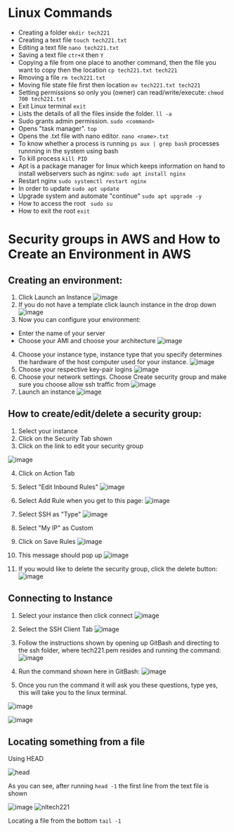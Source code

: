 # Linux Commands

- Creating a folder
`mkdir tech221`
- Creating a text file
`touch tech221.txt`
- Editing a text file
`nano tech221.txt`
- Saving a text file 
`ctr+X` then `Y`
- Copying a file from one place to another command, then the file you want to copy then the location
`cp tech221.txt tech221`
- Rmoving a file
`rm tech221.txt`
- Moving file state file first then location 
`mv tech221.txt tech221`
- Setting permissions so only you (owner) can read/write/execute:
`chmod 700 tech221.txt`
- Exit Linux terminal
`exit`
- Lists the details of all the files inside the folder.
`ll -a`
- Sudo grants admin permission.
`sudo <command>`
- Opens "task manager".
`top`
- Opens the .txt file with nano editor.
`nano <name>.txt`
- To know whether a process is running 
`ps aux | grep bash` processes runnning in the system using bash
- To kill process
`kill PID`
- Apt is a package manager for linux which keeps information on hand to install webservers such as nginx:
`sudo apt install nginx`
- Restart nginx
`sudo systemctl restart nginx`
- In order to update
`sudo apt update`
- Upgrade system and automate "continue"
`sudo apt upgrade -y`
- How to access the root
` sudo su`
- How to exit the root
`exit`




# Security groups in AWS and How to Create an Environment in AWS

## Creating an environment:
1. Click Launch an Instance
![image](https://user-images.githubusercontent.com/129324316/231810356-99a99c14-1b94-4dff-95ed-302d2314ef97.png)
2. If you do not have a template click launch instance in the drop down
![image](https://user-images.githubusercontent.com/129324316/231810651-50398fb3-025b-48ff-9aad-784732988edc.png)
3. Now you can configure your environment:
- Enter the name of your server
- Choose your AMI and choose your architecture
![image](https://user-images.githubusercontent.com/129324316/231811409-6f8d977a-a307-41ec-9017-d772248334a4.png)
4. Choose your instance type, instance type that you specify determines the hardware of the host computer used for your instance. 
![image](https://user-images.githubusercontent.com/129324316/231811574-d13468b9-42ab-4da8-af5b-d87f6666d6c1.png)
5. Choose your respective key-pair logins
![image](https://user-images.githubusercontent.com/129324316/231812515-33a82181-fb42-4f3a-95a6-dbdaa1940551.png)
6. Choose your network settings. Choose Create security group and make sure you choose allow ssh traffic from 
![image](https://user-images.githubusercontent.com/129324316/231813466-73155dc7-4a6c-44fe-957f-a494b12f1f7e.png)
7. Launch an instance 
![image](https://user-images.githubusercontent.com/129324316/231813981-f70d04ce-679f-4fad-b1d1-ec4d021f808b.png)



## How to create/edit/delete a security group:
1. Select your instance 
2. Click on the Security Tab shown
3. Click on the link to edit your security group

![image](https://user-images.githubusercontent.com/129324316/231761074-047626a7-6387-4a47-9373-da75cf2fa942.png)

4. Click on Action Tab
5. Select "Edit Inbound Rules"
![image](https://user-images.githubusercontent.com/129324316/231761615-a914fd63-9d52-41f4-a683-ee3adb752eb0.png)

6. Select Add Rule when you get to this page:
![image](https://user-images.githubusercontent.com/129324316/231761917-88b5a360-b083-42b0-8597-d763d359c329.png)

7. Select SSH as "Type"
![image](https://user-images.githubusercontent.com/129324316/231762254-c215f227-c31e-43a7-a093-d71e47d98fc5.png)

8. Select "My IP" as Custom
9. Click on Save Rules
![image](https://user-images.githubusercontent.com/129324316/231762564-13ff8a7a-7aef-4546-b9fd-35e9481edd98.png)

10. This message should pop up
![image](https://user-images.githubusercontent.com/129324316/231762705-9baa8506-a5eb-4a1b-92b9-2d1608b19cfc.png)

11. If you would like to delete the security group, click the delete button:
![image](https://user-images.githubusercontent.com/129324316/231763313-0103b453-ebe2-4db2-a5d5-7bc3e3600a1d.png)


## Connecting to Instance

1. Select your instance then click connect
![image](https://user-images.githubusercontent.com/129324316/231764332-a96e1c61-49c8-4c7d-9ff9-9ba2799e86d1.png)

2. Select the SSH Client Tab
![image](https://user-images.githubusercontent.com/129324316/231764633-7d3f0c88-9f93-4155-87a7-514bd029be9a.png)

3. Follow the instructions shown by opening up GitBash and directing to the ssh folder, where tech221.pem resides and running the command:
![image](https://user-images.githubusercontent.com/129324316/231765243-26cd48ac-22f3-40fe-ae0f-14bb3b03a1e3.png)

4. Run the command shown here in GitBash:
![image](https://user-images.githubusercontent.com/129324316/231765845-f8498645-8786-46df-b256-5fa5fc6702c8.png)

5. Once you run the command it will ask you these questions, type yes, this will take you to the linux terminal.

![image](https://user-images.githubusercontent.com/129324316/231766219-68a17763-e441-4b05-afd2-c436b09bf3f8.png)

![image](https://user-images.githubusercontent.com/129324316/231766520-61b0b9fc-03ea-48d2-8dde-c871afbb1393.png)


## Locating something from a file

Using HEAD

![head](https://user-images.githubusercontent.com/129324316/231771200-534084ec-3aa9-450c-a6c7-8cbd41ed0636.png)

As you can see, after running `head -1` the first line from the text file is shown


![image](https://user-images.githubusercontent.com/129324316/231772034-5fd897c1-c0bd-4905-bf80-f20f4d022099.png)
![nltech221](https://user-images.githubusercontent.com/129324316/231772066-99935934-b835-4d43-bf1e-52fd47c224e5.png)

Locating a file from the bottom
`tail -1`
